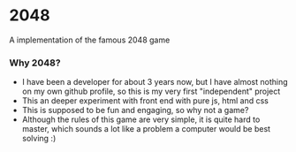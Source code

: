 # 2048
A implementation of the famous 2048 game


### Why 2048?
- I have been a developer for about 3 years now, but I have almost nothing on my own github profile, so this is my very first "independent" project
- This an deeper experiment with front end with pure js, html and css
- This is supposed to be fun and engaging, so why not a game?
- Although the rules of this game are very simple, it is quite hard to master, which sounds a lot like a problem a computer would be best solving :)
